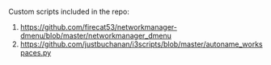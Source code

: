 Custom scripts included in the repo:
1. https://github.com/firecat53/networkmanager-dmenu/blob/master/networkmanager_dmenu
2. https://github.com/justbuchanan/i3scripts/blob/master/autoname_workspaces.py
